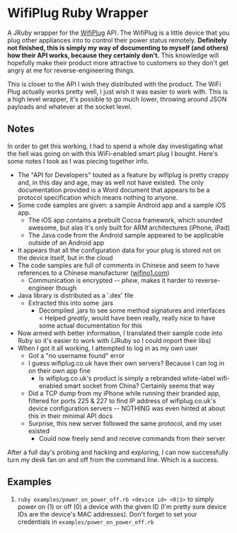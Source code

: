 # WifiPlug Ruby Wrapper

A JRuby wrapper for the [WifiPlug](http://www.wifiplug.co.uk) API. The WifiPlug is a little device that you plug other appliances into to control their power status remotely. **Definitely not finished, this is simply my way of documenting to myself (and others) how their API works, because they certainly don't.** This knowledge will hopefully make their product more attractive to customers so they don't get angry at me for reverse-engineering things.

This is closer to the API I wish they distributed with the product. The WiFi Plug actually works pretty well, I just wish it was easier to work with. This is a high level wrapper, it's possible to go much lower, throwing around JSON payloads and whatever at the socket level.

## Notes

In order to get this working, I had to spend a whole day investigating what the hell was going on with this WiFi-enabled smart plug I bought. Here's some notes I took as I was piecing together info.

* The "API for Developers" touted as a feature by wifiplug is pretty crappy and, in this day and age, may as well not have existed. The only documentation provided is a Word document that appears to be a protocol specification which means nothing to anyone.
* Some code samples are given: a sample Android app and a sample iOS app.
  * The iOS app contains a prebuilt Cocoa framework, which sounded awesome, but alas it's only built for ARM architectures (iPhone, iPad)
  * The Java code from the Android sample appeared to be applicable outside of an Android app
* It appears that all the configuration data for your plug is stored not on the device itself, but in the cloud
* The code samples are full of comments in Chinese and seem to have references to a Chinese manufacturer ([wifino1.com](http://wifino1.com))
  * Communication is encrypted -- *phew*, makes it harder to reverse-engineer though
* Java library is distributed as a '.dex' file
  * Extracted this into some .jars
    * Decompiled .jars to see some method signatures and interfaces < Helped *greatly*, would have been really, really nice to have some actual documentation for this
* Now armed with better information, I translated their sample code into Ruby so it's easier to work with (JRuby so I could import their libs)
* When I got it all working, I attempted to log in as my own user
  * Got a "no username found" error
  * I guess wifiplug.co.uk have their own servers? Because I can log in on their own app fine
    * Is wifiplug.co.uk's product is simply a rebranded white-label wifi-enabled smart socket from China? Certainly seems that way
  * Did a TCP dump from my iPhone while running their branded app, filtered for ports 225 & 227 to find IP address of wifiplug.co.uk's device configuration servers -- NOTHING was even hinted at about this in their minimal API docs
  * Surprise, this new server followed the same protocol, and my user existed
    * Could now freely send and receive commands from their server

After a full day's probing and hacking and exploring, I can now successfully turn my desk fan on and off from the command line. Which is a success.

## Examples

1. `ruby examples/power_on_power_off.rb <device id> <0|1>` to simply power on (1) or off (0) a device with the given ID (I'm pretty sure device IDs are the device's MAC addresses). Don't forget to set your credentials in `examples/power_on_power_off.rb`
